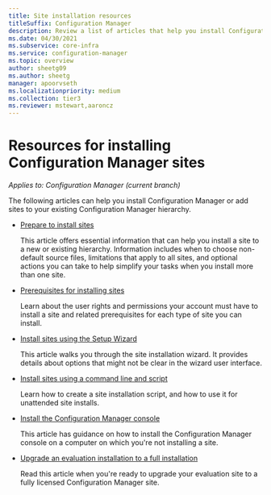 ```yaml
---
title: Site installation resources
titleSuffix: Configuration Manager
description: Review a list of articles that help you install Configuration Manager or add sites to your hierarchy.
ms.date: 04/30/2021
ms.subservice: core-infra
ms.service: configuration-manager
ms.topic: overview
author: sheetg09
ms.author: sheetg
manager: apoorvseth
ms.localizationpriority: medium
ms.collection: tier3
ms.reviewer: mstewart,aaroncz 
---
```


# Resources for installing Configuration Manager sites

*Applies to: Configuration Manager (current branch)*

The following articles can help you install Configuration Manager or add sites to your existing Configuration Manager hierarchy.

- [Prepare to install sites](prepare-to-install-sites.md)

  This article offers essential information that can help you install a site to a new or existing hierarchy. Information includes when to choose non-default source files, limitations that apply to all sites, and optional actions you can take to help simplify your tasks when you install more than one site.

- [Prerequisites for installing sites](prerequisites-for-installing-sites.md)

  Learn about the user rights and permissions your account must have to install a site and related prerequisites for each type of site you can install.

- [Install sites using the Setup Wizard](use-the-setup-wizard-to-install-sites.md)

  This article walks you through the site installation wizard. It provides details about options that might not be clear in the wizard user interface.  

- [Install sites using a command line and script](use-a-command-line-to-install-sites.md)

  Learn how to create a site installation script, and how to use it for unattended site installs.

- [Install the Configuration Manager console](install-consoles.md)

  This article has guidance on how to install the Configuration Manager console on a computer on which you're not installing a site.

- [Upgrade an evaluation installation to a full installation](upgrade-an-evaluation-install-to-a-full-install.md)

  Read this article when you're ready to upgrade your evaluation site to a fully licensed Configuration Manager site.
